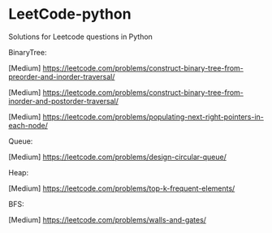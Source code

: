 # LeetCode-python
Solutions for Leetcode questions in Python

BinaryTree:
  
  [Medium] https://leetcode.com/problems/construct-binary-tree-from-preorder-and-inorder-traversal/
  
  [Medium] https://leetcode.com/problems/construct-binary-tree-from-inorder-and-postorder-traversal/
  
  [Medium] https://leetcode.com/problems/populating-next-right-pointers-in-each-node/

Queue:

  [Medium] https://leetcode.com/problems/design-circular-queue/

Heap:

  [Medium] https://leetcode.com/problems/top-k-frequent-elements/

BFS:

  [Medium] https://leetcode.com/problems/walls-and-gates/